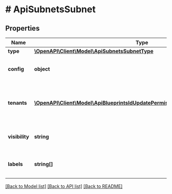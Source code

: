 # # ApiSubnetsSubnet

## Properties

Name | Type | Description | Notes
------------ | ------------- | ------------- | -------------
**type** | [**\OpenAPI\Client\Model\ApiSubnetsSubnetType**](ApiSubnetsSubnetType.md) |  | [optional]
**config** | **object** | Configuration object. Settings vary by type. | [optional]
**tenants** | [**\OpenAPI\Client\Model\ApiBlueprintsIdUpdatePermissionsResourcePermissionSites[]**](ApiBlueprintsIdUpdatePermissionsResourcePermissionSites.md) | Array of tenant account ID objects that are allowed access | [optional]
**visibility** | **string** | private or public | [optional] [default to 'private']
**labels** | **string[]** | Array of label strings, can be used for filtering. | [optional]

[[Back to Model list]](../../README.md#models) [[Back to API list]](../../README.md#endpoints) [[Back to README]](../../README.md)

